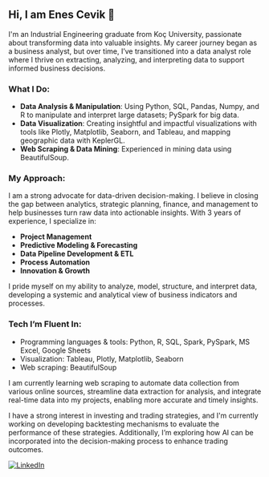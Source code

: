 ## Hi, I am Enes Cevik 👋

I'm an Industrial Engineering graduate from Koç University, passionate about transforming data into valuable insights. My career journey began as a business analyst, but over time, I’ve transitioned into a data analyst role where I thrive on extracting, analyzing, and interpreting data to support informed business decisions.

### What I Do:
- **Data Analysis & Manipulation**: Using Python, SQL, Pandas, Numpy, and R to manipulate and interpret large datasets; PySpark for big data.
- **Data Visualization**: Creating insightful and impactful visualizations with tools like Plotly, Matplotlib, Seaborn, and Tableau, and mapping geographic data with KeplerGL.
- **Web Scraping & Data Mining**: Experienced in mining data using BeautifulSoup.

### My Approach:
I am a strong advocate for data-driven decision-making. I believe in closing the gap between analytics, strategic planning, finance, and management to help businesses turn raw data into actionable insights. With 3 years of experience, I specialize in:
- **Project Management**
- **Predictive Modeling & Forecasting**  
- **Data Pipeline Development & ETL**  
- **Process Automation**  
- **Innovation & Growth**

I pride myself on my ability to analyze, model, structure, and interpret data, developing a systemic and analytical view of business indicators and processes.

### Tech I’m Fluent In:
- Programming languages & tools: Python, R, SQL, Spark, PySpark, MS Excel, Google Sheets
- Visualization: Tableau, Plotly, Matplotlib, Seaborn
- Web scraping: BeautifulSoup

I am currently learning web scraping to automate data collection from various online sources, streamline data extraction for analysis, and integrate real-time data into my projects, enabling more accurate and timely insights. 

I have a strong interest in investing and trading strategies, and I'm currently working on developing backtesting mechanisms to evaluate the performance of these strategies. Additionally, I’m exploring how AI can be incorporated into the decision-making process to enhance trading outcomes.

[![LinkedIn](https://img.shields.io/badge/LinkedIn-Profile-blue)](https://www.linkedin.com/in/enes-cevik/)

<!--
**enescvk/enescvk** is a ✨ _special_ ✨ repository because its `README.md` (this file) appears on your GitHub profile.

Here are some ideas to get you started:

- 🔭 I’m currently working on ...
- 🌱 I’m currently learning ...
- 👯 I’m looking to collaborate on ...
- 🤔 I’m looking for help with ...
- 💬 Ask me about ...
- 📫 How to reach me: ...
- 😄 Pronouns: ...
- ⚡ Fun fact: ...
-->
